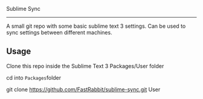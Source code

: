 Sublime Sync
************

A small git repo with some basic sublime text 3 settings.
Can be used to sync settings between different machines.


Usage
-----

Clone this repo inside the Sublime Text 3 Packages/User folder

cd into `Packages`folder

git clone https://github.com/FastRabbit/sublime-sync.git User
